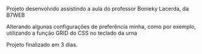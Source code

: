 Projeto desenvolvido assistindo a aula do professor Bonieky Lacerda, da B7WEB

Alterando algunas configurações de preferência minha, como por exemplo, utilizando a função GRID do CSS no teclado da urna

Projeto finalizado em 3 dias.